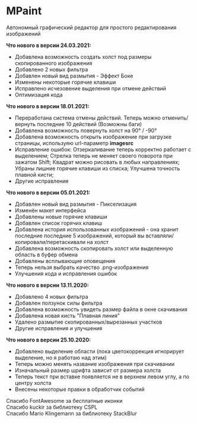 # MPaint
Автономный графический редактор для простого редактирования изображений

<b>Что нового в версии 24.03.2021:</b>
- Добавлена возможность создать холст под размеры скопированного изображения
- Добавлено 2 новых фильтра
- Добавлен новый вид размытия - Эффект Боке
- Изменены некоторые горячие клавиши
- Исправлено исчезовение выделения при отмене действий
- Оптимизация кода

<b>Что нового в версии 18.01.2021:</b>
- Переработана система отмены действий. Теперь можно отменить/вернуть последние 10 действий (Возможны баги)
- Добавлена возможность повернуть холст на 90° / -90°
- Добавлена возможность открыть изображение при загрузке страницы, используяю url-параметр <b>imagesrc</b>
- Исправление ошибок: Отзеркаливание теперь корректно работает с выделением; Стрелка теперь не меняет своего поворота при зажатом Shift; Квадрат можно рисовать в любых направлениях; Убраны лишние горячие клавиши из списка; Улучшена точность плавной кисти;
- Другие исправления

<b>Что нового в версии 05.01.2021:</b>
- Добавлен новый вид размытия - Пикселизация
- Изменён макет интерфейса
- Добавлены новые горячие клавиши
- Добавлен список горячих клавиш
- Добавлена история использованных изображений - она хранит последние последние 5 изображений, который вы вставляли/копировали/перетаскивали на холст
- Добавлена возможность скопировать холст или выделенную область в буфер обмена
- Добавлены всплывающие оповещения
- Теперь нельзя выбрать качество .png-изображения
- Улучшения кода и исправления ошибок

<b>Что нового в версии 13.11.2020:</b>
- Добавлено 4 новых фильтра
- Добавлен ползунок силы фильтра
- Добавлена возможность увидеть размер файла в окне скачивания
- Добавлена новая кисть "Плавная линия"
- Удалено размытие скопированных/вырезанных участков
- Другие исправления и улучшения

<b>Что нового в версии 25.10.2020:</b>
- Добавлено выделение области (пока цветокоррекция игнорирует выделение, но я работаю над этим)
- Теперь можно менять название изображения при скачивании
- Изначальный размер шрифта зависит от размера холста
- Теперь текст при вставке появляется не в верхнем левом углу, а по центру холста
- Внесены некоторые правки в обработчик событий

Спасибо FontAwesome за бесплатные иконки<br />
Спасибо kuckir за библиотеку CSPL<br />
Спасибо Mario Klingemann за библиотеку StackBlur<br />
